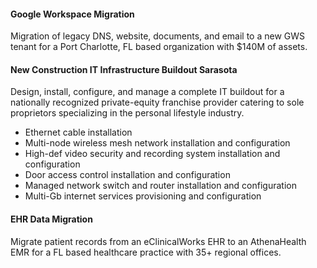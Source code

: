 #### Google Workspace Migration ####  
Migration of legacy DNS, website, documents, and email to a new GWS tenant
for a Port Charlotte, FL based organization with $140M of assets.  

#### New Construction IT Infrastructure Buildout Sarasota ####
Design, install, configure, and manage a complete IT buildout for a nationally recognized private-equity
franchise provider catering to sole proprietors specializing in the personal lifestyle industry.  
- Ethernet cable installation
- Multi-node wireless mesh network installation and configuration
- High-def video security and recording system installation and configuration
- Door access control installation and configuration
- Managed network switch and router installation and configuration
- Multi-Gb internet services provisioning and configuration

#### EHR Data Migration ####  
Migrate patient records from an eClinicalWorks EHR to an AthenaHealth EMR
for a FL based healthcare practice with 35+ regional offices.
